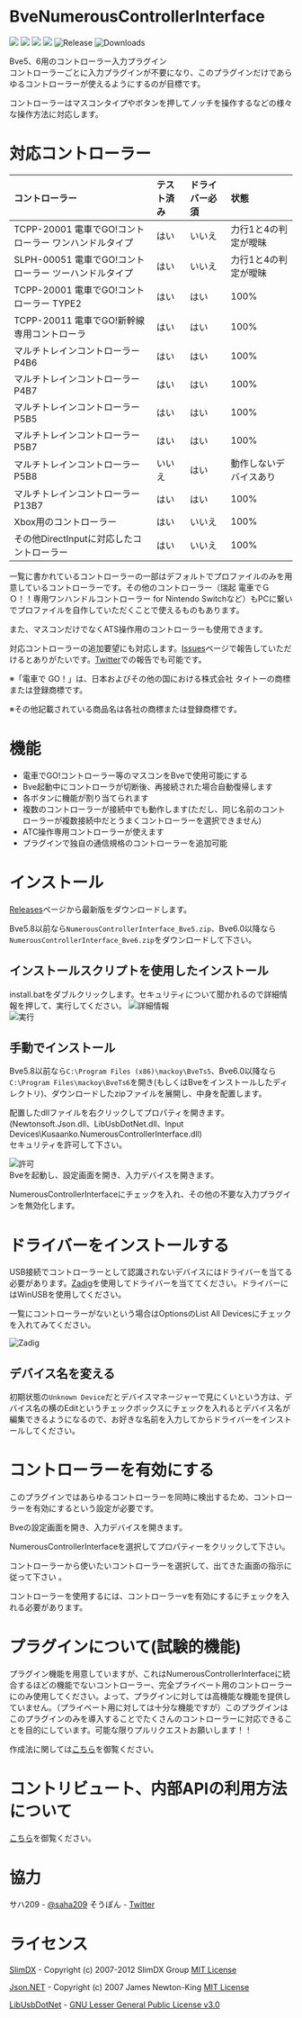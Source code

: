 # BveNumerousControllerInterface
![](https://img.shields.io/badge/-C%23-512BD4?logo=csharp&style=for-the-badge)
![](https://img.shields.io/badge/-.NET%20Framework-512BD4?logo=.NET&style=for-the-badge)
![](https://img.shields.io/badge/supports-Bve5-green?style=for-the-badge)
![](https://img.shields.io/badge/supports-Bve6-orange?style=for-the-badge)
![Release](https://img.shields.io/github/v/release/kusaanko/bvenumerouscontrollerinterface?style=for-the-badge)
![Downloads](https://img.shields.io/github/downloads/kusaanko/bvenumerouscontrollerinterface/total?style=for-the-badge)

Bve5、6用のコントローラー入力プラグイン  
コントローラーごとに入力プラグインが不要になり、このプラグインだけであらゆるコントローラーが使えるようにするのが目標です。

コントローラーはマスコンタイプやボタンを押してノッチを操作するなどの様々な操作方法に対応します。

# 対応コントローラー
|コントローラー|テスト済み|ドライバー必須|状態|
|:--|:--|:--|:--|
|TCPP-20001 電車でGO!コントローラー ワンハンドルタイプ|はい|いいえ|力行1と4の判定が曖昧|
|SLPH-00051 電車でGO!コントローラー ツーハンドルタイプ|はい|いいえ|力行1と4の判定が曖昧|
|TCPP-20001 電車でGO!コントローラー TYPE2|はい|はい|100%|
|TCPP-20011 電車でGO!新幹線 専用コントローラ|はい|はい|100%|
|マルチトレインコントローラー P4B6|はい|はい|100%|
|マルチトレインコントローラー P4B7|はい|はい|100%|
|マルチトレインコントローラー P5B5|はい|はい|100%|
|マルチトレインコントローラー P5B7|はい|はい|100%|
|マルチトレインコントローラー P5B8|いいえ|はい|動作しないデバイスあり|
|マルチトレインコントローラー P13B7|はい|はい|100%|
|Xbox用のコントローラー|はい|いいえ|100%|
|その他DirectInputに対応したコントローラー|はい|いいえ|100%|

一覧に書かれているコントローラーの一部はデフォルトでプロファイルのみを用意しているコントローラーです。その他のコントローラー（瑞起 電車でＧＯ！！専用ワンハンドルコントローラー for Nintendo Switchなど）もPCに繋いでプロファイルを自作していただくことで使えるものもあります。

また、マスコンだけでなくATS操作用のコントローラーも使用できます。

対応コントローラーの追加要望にも対応します。[Issues](https://github.com/kusaanko/BveNumerousControllerInterface/issues)ページで報告していただけるとありがたいです。[Twitter](https://twitter.com/kusaanko)での報告でも可能です。

※「電車で GO！」は、日本およびその他の国における株式会社 タイトーの商標または登録商標です。

※その他記載されている商品名は各社の商標または登録商標です。
# 機能
* 電車でGO!コントローラー等のマスコンをBveで使用可能にする
* Bve起動中にコントローラが切断後、再接続された場合自動復帰します
* 各ボタンに機能が割り当てられます
* 複数のコントローラーが接続中でも動作します(ただし、同じ名前のコントローラーが複数接続中だとうまくコントローラーを選択できません)
* ATC操作専用コントローラーが使えます
* プラグインで独自の通信規格のコントローラーを追加可能

# インストール
[Releases](https://github.com/kusaanko/BveNumerousControllerInterface/releases)ページから最新版をダウンロードします。

Bve5.8以前なら`NumerousControllerInterface_Bve5.zip`、Bve6.0以降なら`NumerousControllerInterface_Bve6.zip`をダウンロードして下さい。

## インストールスクリプトを使用したインストール
install.batをダブルクリックします。セキュリティについて聞かれるので詳細情報を押して、実行してください。
![詳細情報](pic/2.jpg)  
![実行](pic/3.jpg)  

## 手動でインストール
Bve5.8以前なら`C:\Program Files (x86)\mackoy\BveTs5`、Bve6.0以降なら`C:\Program Files\mackoy\BveTs6`を開き(もしくはBveをインストールしたディレクトリ)、ダウンロードしたzipファイルを展開し、中身を配置します。

配置したdllファイルを右クリックしてプロパティを開きます。(Newtonsoft.Json.dll、LibUsbDotNet.dll、Input Devices\Kusaanko.NumerousControllerInterface.dll)  
セキュリティを許可して下さい。

![許可](pic/1.jpg)  
Bveを起動し、設定画面を開き、入力デバイスを開きます。

NumerousControllerInterfaceにチェックを入れ、その他の不要な入力プラグインを無効化します。

# ドライバーをインストールする
USB接続でコントローラーとして認識されないデバイスにはドライバーを当てる必要があります。[Zadig](https://zadig.akeo.ie/)を使用してドライバーを当ててください。ドライバーにはWinUSBを使用してください。

一覧にコントローラーがないという場合はOptionsのList All Devicesにチェックを入れてみてください。

![Zadig](pic/zadig.jpg)

## デバイス名を変える
初期状態の`Unknown Device`だとデバイスマネージャーで見にくいという方は、デバイス名の横のEditというチェックボックスにチェックを入れるとデバイス名が編集できるようになるので、お好きな名前を入力してからドライバーをインストールしてください。

# コントローラーを有効にする
このプラグインではあらゆるコントローラーを同時に検出するため、コントローラーを有効にするという設定が必要です。

Bveの設定画面を開き、入力デバイスを開きます。

NumerousControllerInterfaceを選択してプロパティーをクリックして下さい。

コントローラーから使いたいコントローラーを選択して、出てきた画面の指示に従って下さい 。

コントローラーを使用するには、コントローラーvを有効にするにチェックを入れる必要があります。

# プラグインについて(試験的機能)
プラグイン機能を用意していますが、これはNumerousControllerInterfaceに統合するほどの機能でないコントローラー、完全プライベート用のコントローラーにのみ使用してください。よって、プラグインに対しては高機能な機能を提供していません。（プライベート用に対しては十分な機能ですが）このプラグインはこのプラグインのみを導入することでたくさんのコントローラーに対応できることを目的にしています。可能な限りプルリクエストお願いします！！

作成法に関しては[こちら](https://github.com/kusaanko/BveNumerousControllerInterface/blob/main/CONTRIBUTING.md)を御覧ください。

# コントリビュート、内部APIの利用方法について
[こちら](https://github.com/kusaanko/BveNumerousControllerInterface/blob/main/CONTRIBUTING.md)を御覧ください。

# 協力
サハ209 - [@saha209](https://github.com/saha209)
そうぽん - [Twitter](https://twitter.com/So8701_10)

# ライセンス
[SlimDX](https://github.com/SlimDX/slimdx) - Copyright (c) 2007-2012 SlimDX Group [MIT License](https://github.com/SlimDX/slimdx/blob/master/License.txt)

[Json.NET](https://github.com/JamesNK/Newtonsoft.Json) - Copyright (c) 2007 James Newton-King [MIT License](https://github.com/JamesNK/Newtonsoft.Json/blob/master/LICENSE.md)

[LibUsbDotNet](https://github.com/LibUsbDotNet/LibUsbDotNet) - [GNU Lesser General Public License v3.0](https://github.com/LibUsbDotNet/LibUsbDotNet/blob/master/LICENSE)
